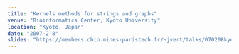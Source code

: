 ```yaml
---
title: "Kernels methods for strings and graphs"
venue: "Bioinformatics Center, Kyoto University"
location: "Kyoto, Japan"
date: "2007-2-8"
slides: "https://members.cbio.mines-paristech.fr/~jvert/talks/070208kyodai/kyodai.pdf"
---
```

